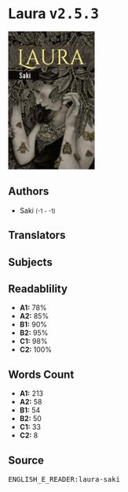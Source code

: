 # Laura <kbd>v2.5.3</kbd>

![](./cover.medium.jpg "")

## Authors


 - Saki <small>(-1 - -1)</small>

## Translators



## Subjects



## Readablility


 - **A1:** 78%
 - **A2:** 85%
 - **B1:** 90%
 - **B2:** 95%
 - **C1:** 98%
 - **C2:** 100%

## Words Count


 - **A1:** 213
 - **A2:** 58
 - **B1:** 54
 - **B2:** 50
 - **C1:** 33
 - **C2:** 8

## Source


<kbd>ENGLISH_E_READER:laura-saki</kbd>
